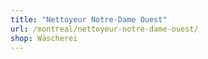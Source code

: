 ```yaml
---
title: "Nettoyeur Notre-Dame Ouest"
url: /montreal/nettoyeur-notre-dame-ouest/
shop: Wäscherei
---
```

